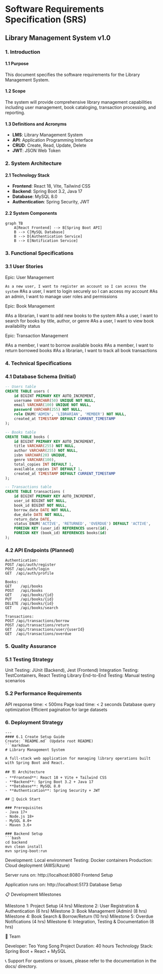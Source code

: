 # Software Requirements Specification (SRS)
## Library Management System v1.0

### 1. Introduction
#### 1.1 Purpose
This document specifies the software requirements for the Library Management System.

#### 1.2 Scope
The system will provide comprehensive library management capabilities including user management, book cataloging, transaction processing, and reporting.

#### 1.3 Definitions and Acronyms
- **LMS**: Library Management System
- **API**: Application Programming Interface
- **CRUD**: Create, Read, Update, Delete
- **JWT**: JSON Web Token

### 2. System Architecture
#### 2.1 Technology Stack
- **Frontend**: React 18, Vite, Tailwind CSS
- **Backend**: Spring Boot 3.2, Java 17
- **Database**: MySQL 8.0
- **Authentication**: Spring Security, JWT

#### 2.2 System Components
```mermaid
graph TB
    A[React Frontend] --> B[Spring Boot API]
    B --> C[MySQL Database]
    B --> D[Authentication Service]
    B --> E[Notification Service]
```

### 3. Functional Specifications
### 3.1 User Stories

Epic: User Management

`As a new user, I want to register an account so I can access the system`
#As a user, I want to login securely so I can access my account
#As an admin, I want to manage user roles and permissions

Epic: Book Management

#As a librarian, I want to add new books to the system
#As a user, I want to search for books by title, author, or genre
#As a user, I want to view book availability status

Epic: Transaction Management

#As a member, I want to borrow available books
#As a member, I want to return borrowed books
#As a librarian, I want to track all book transactions

### 4. Technical Specifications
### 4.1 Database Schema (Initial)
```sql
-- Users table
CREATE TABLE users (
    id BIGINT PRIMARY KEY AUTO_INCREMENT,
    username VARCHAR(50) UNIQUE NOT NULL,
    email VARCHAR(100) UNIQUE NOT NULL,
    password VARCHAR(255) NOT NULL,
    role ENUM('ADMIN', 'LIBRARIAN', 'MEMBER') NOT NULL,
    created_at TIMESTAMP DEFAULT CURRENT_TIMESTAMP
);

-- Books table
CREATE TABLE books (
    id BIGINT PRIMARY KEY AUTO_INCREMENT,
    title VARCHAR(255) NOT NULL,
    author VARCHAR(255) NOT NULL,
    isbn VARCHAR(20) UNIQUE,
    genre VARCHAR(100),
    total_copies INT DEFAULT 1,
    available_copies INT DEFAULT 1,
    created_at TIMESTAMP DEFAULT CURRENT_TIMESTAMP
);

-- Transactions table
CREATE TABLE transactions (
    id BIGINT PRIMARY KEY AUTO_INCREMENT,
    user_id BIGINT NOT NULL,
    book_id BIGINT NOT NULL,
    borrow_date DATE NOT NULL,
    due_date DATE NOT NULL,
    return_date DATE,
    status ENUM('ACTIVE', 'RETURNED', 'OVERDUE') DEFAULT 'ACTIVE',
    FOREIGN KEY (user_id) REFERENCES users(id),
    FOREIGN KEY (book_id) REFERENCES books(id)
);
```
### 4.2 API Endpoints (Planned)
```
Authentication:
POST /api/auth/register
POST /api/auth/login
GET  /api/auth/profile

Books:
GET    /api/books
POST   /api/books
GET    /api/books/{id}
PUT    /api/books/{id}
DELETE /api/books/{id}
GET    /api/books/search

Transactions:
POST /api/transactions/borrow
POST /api/transactions/return
GET  /api/transactions/user/{userId}
GET  /api/transactions/overdue
```
### 5. Quality Assurance
### 5.1 Testing Strategy

Unit Testing: JUnit (Backend), Jest (Frontend)
Integration Testing: TestContainers, React Testing Library
End-to-End Testing: Manual testing scenarios

### 5.2 Performance Requirements

API response time: < 500ms
Page load time: < 2 seconds
Database query optimization
Efficient pagination for large datasets

### 6. Deployment Strategy
```---
---
#### 6.1 Create Setup Guide
Create: `README.md` (Update root README)
```markdown
# Library Management System

A full-stack web application for managing library operations built with Spring Boot and React.

## 🏗️ Architecture
- **Frontend**: React 18 + Vite + Tailwind CSS
- **Backend**: Spring Boot 3.2 + Java 17
- **Database**: MySQL 8.0
- **Authentication**: Spring Security + JWT

## 🚀 Quick Start

### Prerequisites
- Java 17+
- Node.js 18+
- MySQL 8.0+
- Maven 3.6+

### Backend Setup
```bash
cd backend
mvn clean install
mvn spring-boot:run
```
Development: Local environment
Testing: Docker containers
Production: Cloud deployment (AWS/Azure)

Server runs on: http://localhost:8080
Frontend Setup

Application runs on: http://localhost:5173
Database Setup

📋 Development Milestones

 Milestone 1: Project Setup (4 hrs)
 Milestone 2: User Registration & Authentication (6 hrs)
 Milestone 3: Book Management (Admin) (8 hrs)
 Milestone 4: Book Search & Borrow/Return (10 hrs)
 Milestone 5: Overdue Notifications (4 hrs)
 Milestone 6: Integration, Testing & Documentation (8 hrs)

👥 Team

Developer: Teo Yong Song
Project Duration: 40 hours
Technology Stack: Spring Boot + React + MySQL

📞 Support
For questions or issues, please refer to the documentation in the docs/ directory.
